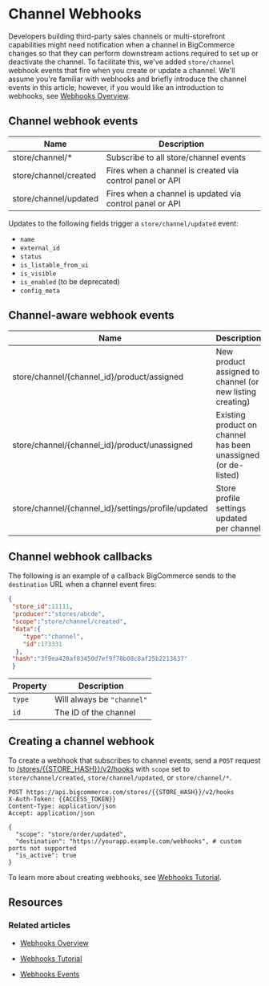 # Channel Webhooks



Developers building third-party sales channels or multi-storefront capabilities might need notification when a channel in BigCommerce changes so that they can perform downstream actions required to set up or deactivate the channel. To facilitate this, we've added `store/channel` webhook events that fire when you create or update a channel. We'll assume you're familiar with webhooks and briefly introduce the channel events in this article; however, if you would like an introduction to webhooks, see [Webhooks Overview](/api-docs/getting-started/webhooks/about-webhooks).



## Channel webhook events

| Name                  | Description |
|-----------------------|-------------|
| store/channel/*       | Subscribe to all store/channel events|
| store/channel/created | Fires when a channel is created via control panel or API |
| store/channel/updated | Fires when a channel is updated via control panel or API |

Updates to the following fields trigger a `store/channel/updated` event:


* `name`
* `external_id`
* `status`
* `is_listable_from_ui`
* `is_visible`
* `is_enabled` (to be deprecated)
* `config_meta`

## Channel-aware webhook events

| Name                                                | Description                                                    |
|--------------------------------------------------   |----------------------------------------------------------      |
| store/channel/{channel_id}/product/assigned         | New product assigned to channel (or new listing creating)      | 
| store/channel/{channel_id}/product/unassigned       | Existing product on channel has been unassigned (or de-listed) |
| store/channel/{channel_id}/settings/profile/updated | Store profile settings updated per channel                     |

## Channel webhook callbacks

The following is an example of a callback BigCommerce sends to the `destination` URL when a channel event fires:

```json title="Channel event destination callback" lineNumbers
{
 "store_id":11111,
 "producer":"stores/abcde",
 "scope":"store/channel/created",
 "data":{
    "type":"channel",
    "id":173331
  },
 "hash":"3f9ea420af83450d7ef9f78b08c8af25b2213637"
 }
 ```

| Property | Description |
|-|-|
|`type`| Will always be `"channel"` |
|`id`  | The ID of the channel  |

## Creating a channel webhook

To create a webhook that subscribes to channel events, send a `POST` request to [/stores/{{STORE_HASH}}/v2/hooks](/api-reference/webhooks/webhooks/createwebhooks) with `scope` set to `store/channel/created`, `store/channel/updated`, or `store/channel/*`.



```http
POST https://api.bigcommerce.com/stores/{{STORE_HASH}}/v2/hooks
X-Auth-Token: {{ACCESS_TOKEN}}
Content-Type: application/json
Accept: application/json

{
  "scope": "store/order/updated",
  "destination": "https://yourapp.example.com/webhooks", # custom ports not supported
  "is_active": true
}
```

To learn more about creating webhooks, see [Webhooks Tutorial](/api-docs/store-management/webhooks/tutorial).


## Resources

### Related articles

* [Webhooks Overview](/api-docs/store-management/webhooks/overview)

* [Webhooks Tutorial](/api-docs/store-management/webhooks/tutorial)

* [Webhooks Events](/api-docs/store-management/webhooks/webhook-events)

